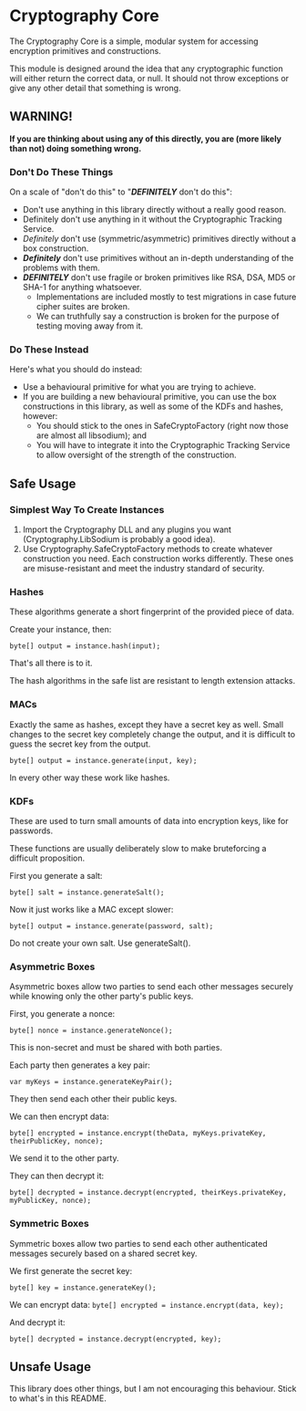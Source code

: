 # Cryptography Core

The Cryptography Core is a simple, modular system for accessing encryption primitives and constructions.



This module is designed around the idea that any cryptographic function will either return the correct data, or null. It should not throw exceptions or give any other detail that something is wrong.

## WARNING!

**If you are thinking about using any of this directly, you are (more likely than not) doing something wrong.**



### Don't Do These Things

On a scale of "don't do this" to "***DEFINITELY*** don't do this":

- Don't use anything in this library directly without a really good reason.
- Definitely don't use anything in it without the Cryptographic Tracking Service.
- *Definitely* don't use (symmetric/asymmetric) primitives directly without a box construction.
- ***Definitely*** don't use primitives without an in-depth understanding of the problems with them.
- ***DEFINITELY*** don't use fragile or broken primitives like RSA, DSA, MD5 or SHA-1 for anything whatsoever.
  - Implementations are included mostly to test migrations in case future cipher suites are broken.
  - We can truthfully say a construction is broken for the purpose of testing moving away from it.



### Do These Instead

Here's what you should do instead:

- Use a behavioural primitive for what you are trying to achieve.
- If you are building a new behavioural primitive, you can use the box constructions in this library, as well as some of the KDFs and hashes, however:
  - You should stick to the ones in SafeCryptoFactory (right now those are almost all libsodium); and
  - You will have to integrate it into the Cryptographic Tracking Service to allow oversight of the strength of the construction.



## Safe Usage

### Simplest Way To Create Instances

1. Import the Cryptography DLL and any plugins you want (Cryptography.LibSodium is probably a good idea).
2. Use Cryptography.SafeCryptoFactory methods to create whatever construction you need. Each construction works differently. These ones are misuse-resistant and meet the industry standard of security.

### Hashes

These algorithms generate a short fingerprint of the provided piece of data.

Create your instance, then:

`byte[] output = instance.hash(input);`

That's all there is to it.

The hash algorithms in the safe list are resistant to length extension attacks.

### MACs

Exactly the same as hashes, except they have a secret key as well. Small changes to the secret key completely change the output, and it is difficult to guess the secret key from the output.

`byte[] output = instance.generate(input, key);`

In every other way these work like hashes.

### KDFs

These are used to turn small amounts of data into encryption keys, like for passwords.

These functions are usually deliberately slow to make bruteforcing a difficult proposition.

First you generate a salt:

`byte[] salt = instance.generateSalt();`

Now it just works like a MAC except slower:

`byte[] output = instance.generate(password, salt);`

Do not create your own salt. Use generateSalt().

### Asymmetric Boxes

Asymmetric boxes allow two parties to send each other messages securely while knowing only the other party's public keys.

First, you generate a nonce:

`byte[] nonce = instance.generateNonce();`

This is non-secret and must be shared with both parties.

Each party then generates a key pair:

`var myKeys = instance.generateKeyPair();`

They then send each other their public keys.

We can then encrypt data:

`byte[] encrypted = instance.encrypt(theData, myKeys.privateKey, theirPublicKey, nonce);`

We send it to the other party.

They can then decrypt it:

`byte[] decrypted = instance.decrypt(encrypted, theirKeys.privateKey, myPublicKey, nonce);`

### Symmetric Boxes

Symmetric boxes allow two parties to send each other authenticated messages securely based on a shared secret key.

We first generate the secret key:

`byte[] key = instance.generateKey();`

We can encrypt data:
`byte[] encrypted = instance.encrypt(data, key);`

And decrypt it:

`byte[] decrypted = instance.decrypt(encrypted, key);`

## Unsafe Usage

This library does other things, but I am not encouraging this behaviour. Stick to what's in this README.

